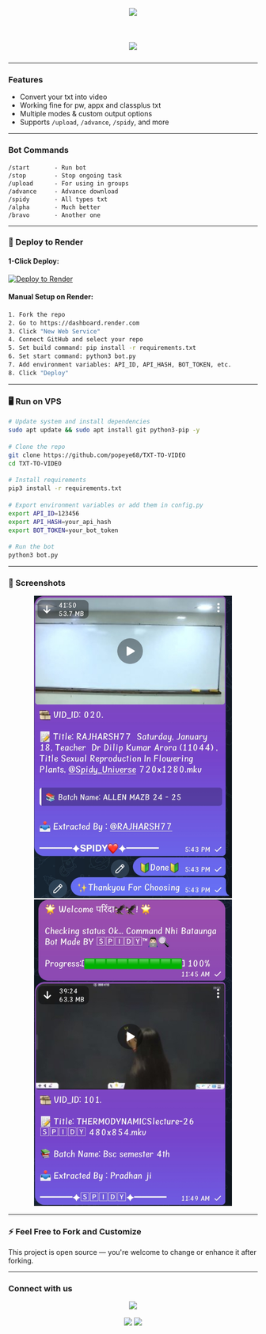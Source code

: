 <p align="center">
  <img src="https://img.shields.io/badge/TXT--TO--VIDEO--BOT-red?style=for-the-badge&logo=telegram"/>
</p>

<h1 align="center">
  <img src="https://readme-typing-svg.demolab.com?font=Fira+Code&weight=900&size=32&pause=1000&center=true&vCenter=true&multiline=true&repeat=true&width=435&lines=TXT+TO+VIDEO+BOT;Convert+Text+into+Styled+Video;Deploy+it+in+1+Click!"/>
</h1>

---

### **Features**
- Convert your txt into video 
- Working fine for pw, appx and classplus txt
- Multiple modes & custom output options
- Supports `/upload`, `/advance`, `/spidy`, and more

---

### **Bot Commands**
```
/start       - Run bot
/stop        - Stop ongoing task
/upload      - For using in groups
/advance     - Advance download
/spidy       - All types txt
/alpha       - Much better
/bravo       - Another one
```

---

### 🚀 Deploy to Render

#### **1-Click Deploy:**
[![Deploy to Render](https://render.com/images/deploy-to-render-button.svg)](https://render.com/deploy?repo=https://github.com/yourusername/TXT-TO-VIDEO)

#### **Manual Setup on Render:**
```bash
1. Fork the repo
2. Go to https://dashboard.render.com
3. Click "New Web Service"
4. Connect GitHub and select your repo
5. Set build command: pip install -r requirements.txt
6. Set start command: python3 bot.py
7. Add environment variables: API_ID, API_HASH, BOT_TOKEN, etc.
8. Click "Deploy"
```

---

### 🖥️ Run on VPS
```bash
# Update system and install dependencies
sudo apt update && sudo apt install git python3-pip -y

# Clone the repo
git clone https://github.com/popeye68/TXT-TO-VIDEO
cd TXT-TO-VIDEO

# Install requirements
pip3 install -r requirements.txt

# Export environment variables or add them in config.py
export API_ID=123456
export API_HASH=your_api_hash
export BOT_TOKEN=your_bot_token

# Run the bot
python3 bot.py
```
---

### 📸 Screenshots
<p align="center">
  <img src="img/screenshot1.jpg" width="400"/>
  <img src="img/screenshot2.jpg" width="400"/>
</p>

---

### ⚡ Feel Free to Fork and Customize
This project is open source — you're welcome to change or enhance it after forking.

---

### Connect with us
<p align="center">
  <a href="https://t.me/spidy_bots">
    <img src="https://img.shields.io/badge/Telegram-%40spidy__bots-blue?style=for-the-badge&logo=telegram"/>
  </a>
</p>

<p align="center">
  <img src="https://img.shields.io/github/stars/popeye68/TXT-TO-VIDEO?style=social">
  <img src="https://img.shields.io/github/forks/popeye68/TXT-TO-VIDEO?style=social">
</p>
